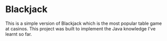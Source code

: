 # Blackjack
This is a simple version of Blackjack which is the most popular table game at casinos. This project was built to implement the Java knowledge I've learnt so far.
